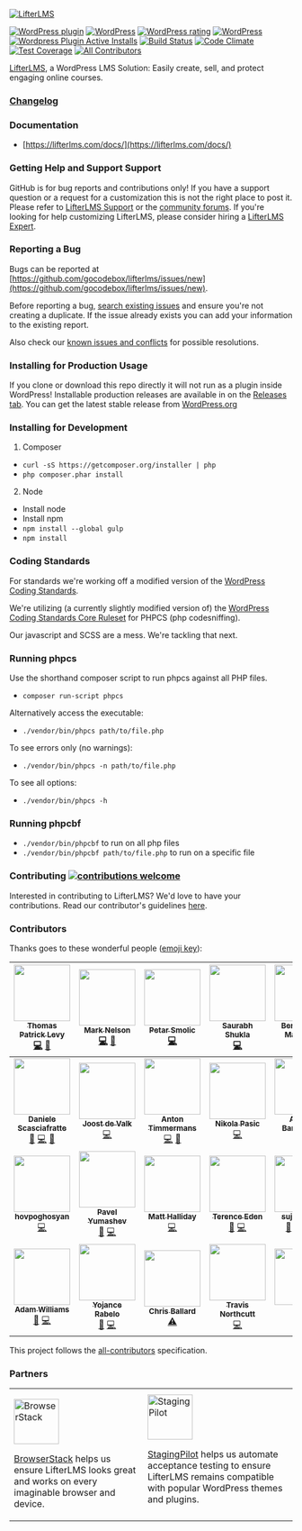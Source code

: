 [![LifterLMS](https://lifterlms.com/wp-content/uploads/2015/03/logo.png "LifterLMS")](https://lifterlms.com)

[![WordPress plugin](https://img.shields.io/wordpress/plugin/v/lifterlms.svg)](https://wordpress.org/plugins/lifterlms/)
[![WordPress](https://img.shields.io/wordpress/v/lifterlms.svg)](https://wordpress.org/plugins/lifterlms/)
[![WordPress rating](https://img.shields.io/wordpress/plugin/r/lifterlms.svg)](https://wordpress.org/support/plugin/lifterlms/reviews/)
[![WordPress](https://img.shields.io/wordpress/plugin/dt/lifterlms.svg)](https://wordpress.org/plugins/lifterlms/advanced/)
[![Wordpress Plugin Active Installs](https://img.shields.io/wordpress/plugin/installs/lifterlms.svg)](https://wordpress.org/plugins/lifterlms/)
[![Build Status](https://travis-ci.org/gocodebox/lifterlms.svg?branch=master)](https://travis-ci.org/gocodebox/lifterlms)
[![Code Climate](https://codeclimate.com/github/gocodebox/lifterlms/badges/gpa.svg)](https://codeclimate.com/github/gocodebox/lifterlms)
[![Test Coverage](https://codeclimate.com/github/gocodebox/lifterlms/badges/coverage.svg)](https://codeclimate.com/github/gocodebox/lifterlms/coverage)
[![All Contributors](https://img.shields.io/badge/all_contributors-26-orange.svg?style=flat-square)](#contributors)

[LifterLMS](https://lifterlms.com), a WordPress LMS Solution: Easily create, sell, and protect engaging online courses.


### [Changelog](./CHANGELOG.md)


### Documentation
+ [https://lifterlms.com/docs/](https://lifterlms.com/docs/)


### Getting Help and Support Support

GitHub is for bug reports and contributions only! If you have a support question or a request for a customization this is not the right place to post it. Please refer to [LifterLMS Support](https://lifterlms.com/my-account/my-tickets) or the [community forums](https://wordpress.org/support/plugin/lifterlms). If you're looking for help customizing LifterLMS, please consider hiring a [LifterLMS Expert](https://lifterlms.com/docs/do-you-have-any-recommended-developers-who-can-modifycustomize-lifterlms/).


### Reporting a Bug

Bugs can be reported at [https://github.com/gocodebox/lifterlms/issues/new](https://github.com/gocodebox/lifterlms/issues/new).

Before reporting a bug, [search existing issues](https://github.com/gocodebox/lifterlms/issues) and ensure you're not creating a duplicate. If the issue already exists you can add your information to the existing report.

Also check our [known issues and conflicts](https://lifterlms.com/doc-category/lifterlms/known-conflicts/) for possible resolutions.

### Installing for Production Usage

If you clone or download this repo directly it will not run as a plugin inside WordPress! Installable production releases are available in on the [Releases tab](https://github.com/gocodebox/lifterlms/releases). You can get the latest stable release from [WordPress.org](https://downloads.wordpress.org/plugin/lifterlms.zip)

### Installing for Development

1. Composer
  + `curl -sS https://getcomposer.org/installer | php`
  + `php composer.phar install`

2. Node
  + Install node
  + Install npm
  + `npm install --global gulp`
  + `npm install`


### Coding Standards

For standards we're working off a modified version of the [WordPress Coding Standards](https://make.wordpress.org/core/handbook/best-practices/coding-standards/php/).

We're utilizing (a currently slightly modified version of) the [WordPress Coding Standards Core Ruleset](https://github.com/WordPress-Coding-Standards/WordPress-Coding-Standards) for PHPCS (php codesniffing).

Our javascript and SCSS are a mess. We're tackling that next.


### Running phpcs

Use the shorthand composer script to run phpcs against all PHP files.

+ `composer run-script phpcs`

Alternatively access the executable:

+ `./vendor/bin/phpcs path/to/file.php`

To see errors only (no warnings):

+ `./vendor/bin/phpcs -n path/to/file.php`

To see all options:

+ `./vendor/bin/phpcs -h`


### Running phpcbf

+ `./vendor/bin/phpcbf` to run on all php files
+ `./vendor/bin/phpcbf path/to/file.php` to run on a specific file


### Contributing [![contributions welcome](https://img.shields.io/badge/contributions-welcome-brightgreen.svg?style=flat)](.github/CONTRIBUTING.md)

Interested in contributing to LifterLMS? We'd love to have your contributions. Read our contributor's guidelines [here](.github/CONTRIBUTING.md).


### Contributors

Thanks goes to these wonderful people ([emoji key](https://github.com/kentcdodds/all-contributors#emoji-key)):

<!-- ALL-CONTRIBUTORS-LIST:START - Do not remove or modify this section -->
<!-- prettier-ignore -->
| [<img src="https://avatars0.githubusercontent.com/u/1290739?v=4" width="100px;"/><br /><sub><b>Thomas Patrick Levy</b></sub>](http://gocodebox.com)<br />[💻](https://github.com/gocodebox/lifterlms/commits?author=thomasplevy "Code") [🎨](#design-thomasplevy "Design") | [<img src="https://avatars0.githubusercontent.com/u/5050601?v=4" width="100px;"/><br /><sub><b>Mark Nelson</b></sub>](http://therealmarknelson.com)<br />[💻](https://github.com/gocodebox/lifterlms/commits?author=therealmarknelson "Code") [🎨](#design-therealmarknelson "Design") | [<img src="https://avatars3.githubusercontent.com/u/4542049?v=4" width="100px;"/><br /><sub><b>Petar Smolic</b></sub>](http://psmolic.com)<br />[💻](https://github.com/gocodebox/lifterlms/commits?author=PSmolic "Code") | [<img src="https://avatars1.githubusercontent.com/u/1739834?v=4" width="100px;"/><br /><sub><b>Saurabh Shukla</b></sub>](https://github.com/actual-saurabh)<br />[💻](https://github.com/gocodebox/lifterlms/commits?author=actual-saurabh "Code") | [<img src="https://avatars1.githubusercontent.com/u/8673706?v=4" width="100px;"/><br /><sub><b>Benjamin R. Matthews</b></sub>](https://bmatt468.com)<br />[💻](https://github.com/gocodebox/lifterlms/commits?author=bmatt468 "Code") | [<img src="https://avatars0.githubusercontent.com/u/1678457?v=4" width="100px;"/><br /><sub><b>Maximiliano Rico</b></sub>](https://github.com/MaximilianoRicoTabo)<br />[💻](https://github.com/gocodebox/lifterlms/commits?author=MaximilianoRicoTabo "Code") | [<img src="https://avatars1.githubusercontent.com/u/1697968?v=4" width="100px;"/><br /><sub><b>Andreas Blumberg</b></sub>](https://github.com/andreasblumberg)<br />[💻](https://github.com/gocodebox/lifterlms/commits?author=andreasblumberg "Code") |
| :---: | :---: | :---: | :---: | :---: | :---: | :---: |
| [<img src="https://avatars2.githubusercontent.com/u/403283?v=4" width="100px;"/><br /><sub><b>Daniele Scasciafratte</b></sub>](http://www.mte90.net)<br />[🐛](https://github.com/gocodebox/lifterlms/issues?q=author%3AMte90 "Bug reports") [💻](https://github.com/gocodebox/lifterlms/commits?author=Mte90 "Code") [🤔](#ideas-Mte90 "Ideas, Planning, & Feedback") | [<img src="https://avatars0.githubusercontent.com/u/487629?v=4" width="100px;"/><br /><sub><b>Joost de Valk</b></sub>](http://yoast.com/)<br />[💻](https://github.com/gocodebox/lifterlms/commits?author=jdevalk "Code") | [<img src="https://avatars3.githubusercontent.com/u/584693?v=4" width="100px;"/><br /><sub><b>Anton Timmermans</b></sub>](https://github.com/atimmer)<br />[💻](https://github.com/gocodebox/lifterlms/commits?author=atimmer "Code") [🤔](#ideas-atimmer "Ideas, Planning, & Feedback") | [<img src="https://avatars2.githubusercontent.com/u/10199798?v=4" width="100px;"/><br /><sub><b>Nikola Pasic</b></sub>](http://nikola.pasic.rs)<br />[💻](https://github.com/gocodebox/lifterlms/commits?author=nikolapasic "Code") | [<img src="https://avatars0.githubusercontent.com/u/190159?v=4" width="100px;"/><br /><sub><b>Andrea Barghigiani</b></sub>](https://skillsandmore.org)<br />[🐛](https://github.com/gocodebox/lifterlms/issues?q=author%3AAndreaBarghigiani "Bug reports") [💻](https://github.com/gocodebox/lifterlms/commits?author=AndreaBarghigiani "Code") | [<img src="https://avatars3.githubusercontent.com/u/3424234?v=4" width="100px;"/><br /><sub><b>Tyler Kemme</b></sub>](https://tylerkemme.com)<br />[💻](https://github.com/gocodebox/lifterlms/commits?author=tpkemme "Code") | [<img src="https://avatars3.githubusercontent.com/u/15683967?v=4" width="100px;"/><br /><sub><b>Dinesh Chouhan</b></sub>](http://dineshchouhan.com)<br />[🐛](https://github.com/gocodebox/lifterlms/issues?q=author%3Adineshchouhan "Bug reports") [💻](https://github.com/gocodebox/lifterlms/commits?author=dineshchouhan "Code") [🎨](#design-dineshchouhan "Design") [🤔](#ideas-dineshchouhan "Ideas, Planning, & Feedback") |
| [<img src="https://avatars2.githubusercontent.com/u/9405480?v=4" width="100px;"/><br /><sub><b>hovpoghosyan</b></sub>](https://github.com/hovpoghosyan)<br />[💻](https://github.com/gocodebox/lifterlms/commits?author=hovpoghosyan "Code") | [<img src="https://avatars0.githubusercontent.com/u/37841388?v=4" width="100px;"/><br /><sub><b> Pavel Yumashev</b></sub>](https://github.com/yumashev)<br />[🐛](https://github.com/gocodebox/lifterlms/issues?q=author%3Ayumashev "Bug reports") [💻](https://github.com/gocodebox/lifterlms/commits?author=yumashev "Code") | [<img src="https://avatars2.githubusercontent.com/u/249506?v=4" width="100px;"/><br /><sub><b>Matt Halliday</b></sub>](http://matthalliday.ca)<br />[💻](https://github.com/gocodebox/lifterlms/commits?author=matthalliday "Code") | [<img src="https://avatars1.githubusercontent.com/u/837136?v=4" width="100px;"/><br /><sub><b>Terence Eden</b></sub>](https://shkspr.mobi/blog/)<br />[🐛](https://github.com/gocodebox/lifterlms/issues?q=author%3Aedent "Bug reports") [💻](https://github.com/gocodebox/lifterlms/commits?author=edent "Code") | [<img src="https://avatars2.githubusercontent.com/u/2222249?v=4" width="100px;"/><br /><sub><b>sujaypawar</b></sub>](https://github.com/sujaypawar)<br />[🐛](https://github.com/gocodebox/lifterlms/issues?q=author%3Asujaypawar "Bug reports") [💻](https://github.com/gocodebox/lifterlms/commits?author=sujaypawar "Code") [🎨](#design-sujaypawar "Design") [🤔](#ideas-sujaypawar "Ideas, Planning, & Feedback") | [<img src="https://avatars3.githubusercontent.com/u/7689242?v=4" width="100px;"/><br /><sub><b>Rocco Aliberti</b></sub>](https://github.com/eri-trabiccolo)<br />[🐛](https://github.com/gocodebox/lifterlms/issues?q=author%3Aeri-trabiccolo "Bug reports") [💻](https://github.com/gocodebox/lifterlms/commits?author=eri-trabiccolo "Code") | [<img src="https://avatars2.githubusercontent.com/u/5949352?v=4" width="100px;"/><br /><sub><b>Phil Webster</b></sub>](https://github.com/philwp)<br />[💻](https://github.com/gocodebox/lifterlms/commits?author=philwp "Code") |
| [<img src="https://avatars0.githubusercontent.com/u/30046495?v=4" width="100px;"/><br /><sub><b>Adam Williams</b></sub>](https://github.com/README1ST)<br />[🐛](https://github.com/gocodebox/lifterlms/issues?q=author%3AREADME1ST "Bug reports") [💻](https://github.com/gocodebox/lifterlms/commits?author=README1ST "Code") | [<img src="https://avatars0.githubusercontent.com/u/1916064?v=4" width="100px;"/><br /><sub><b>Yojance Rabelo</b></sub>](https://www.wpsuperstar.com/)<br />[🐛](https://github.com/gocodebox/lifterlms/issues?q=author%3Ayojance "Bug reports") [💻](https://github.com/gocodebox/lifterlms/commits?author=yojance "Code") | [<img src="https://avatars3.githubusercontent.com/u/11303423?v=4" width="100px;"/><br /><sub><b>Chris Ballard</b></sub>](https://github.com/unt01d)<br />[⚠️](https://github.com/gocodebox/lifterlms/commits?author=unt01d "Tests") | [<img src="https://avatars3.githubusercontent.com/u/796639?v=4" width="100px;"/><br /><sub><b>Travis Northcutt</b></sub>](http://memberup.co/)<br />[💻](https://github.com/gocodebox/lifterlms/commits?author=tnorthcutt "Code") | [<img src="https://avatars0.githubusercontent.com/u/2005352?v=4" width="100px;"/><br /><sub><b>Jip</b></sub>](http://twitter.com/moorscode)<br />[💻](https://github.com/gocodebox/lifterlms/commits?author=moorscode "Code") |
<!-- ALL-CONTRIBUTORS-LIST:END -->

This project follows the [all-contributors](https://github.com/kentcdodds/all-contributors) specification.


### Partners

<table>
  <tr>
    <td>

[<img src="https://raw.githubusercontent.com/gocodebox/lifterlms/master/.github/sponsors/browserstack-logo.png" height="80" alt="BrowserStack">](https://www.browserstack.com/)

[BrowserStack](https://www.browserstack.com/) helps us ensure LifterLMS looks great and works on every imaginable browser and device.
    </td>
    <td>
[<img src="https://raw.githubusercontent.com/gocodebox/lifterlms/master/.github/sponsors/stagingpilot-logo.png" height="80" alt="StagingPilot">](https://stagingpilot.com/)

[StagingPilot](https://stagingpilot.com/) helps us automate acceptance testing to ensure LifterLMS remains compatible with popular WordPress themes and plugins.
    </td>
  </tr>
</table>
